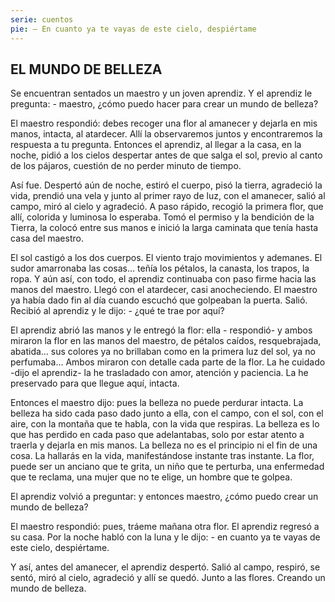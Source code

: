 ```yaml
---
serie: cuentos
pie: — En cuanto ya te vayas de este cielo, despiértame
---
```


## EL MUNDO DE BELLEZA

Se encuentran sentados un maestro y un joven aprendiz.
Y el aprendiz le pregunta: - maestro, ¿cómo puedo hacer para crear un mundo de belleza?

El maestro respondió: debes recoger una flor al amanecer y dejarla en mis manos, intacta, al atardecer. Allí la observaremos juntos y encontraremos la respuesta a tu pregunta.
Entonces el aprendiz, al llegar a la casa, en la noche, pidió a los cielos despertar antes de que salga el sol, previo al canto de los pájaros, cuestión de no perder minuto de tiempo.

Así fue. Despertó aún de noche, estiró el cuerpo, pisó la tierra, agradeció la vida, prendió una vela y junto al primer rayo de luz, con el amanecer, salió al campo, miró al cielo y agradeció. A paso rápido, recogió la primera flor, que allí, colorida y luminosa lo esperaba. Tomó el permiso y la bendición de la Tierra, la colocó entre sus manos e inició la larga caminata que tenía hasta casa del maestro.

El sol castigó a los dos cuerpos. El viento trajo movimientos y ademanes. El sudor amarronaba las cosas… teñía los pétalos, la canasta, los trapos, la ropa. Y aún así, con todo, el aprendiz continuaba con paso firme hacia las manos del maestro. Llegó con el atardecer, casi anocheciendo. El maestro ya había dado fin al día cuando escuchó que golpeaban la puerta. Salió. Recibió al aprendiz y le dijo: - ¿qué te trae por aquí?

El aprendiz abrió las manos y le entregó la flor: ella - respondió- y ambos miraron la flor en las manos del maestro, de pétalos caídos, resquebrajada, abatida… sus colores ya no brillaban como en la primera luz del sol, ya no perfumaba…
Ambos miraron con detalle cada parte de la flor.
La he cuidado -dijo el aprendiz- la he trasladado con amor, atención y paciencia. La he preservado para que llegue aquí, intacta.

Entonces el maestro dijo: pues la belleza no puede perdurar intacta. La belleza ha sido cada paso dado junto a ella, con el campo, con el sol, con el aire, con la montaña que te habla, con la vida que respiras. La belleza es lo que has perdido en cada paso que adelantabas, solo por estar atento a traerla y dejarla en mis manos. La belleza no es el principio ni el fin de una cosa. La hallarás en la vida, manifestándose instante tras instante. La flor, puede ser un anciano que te grita, un niño que te perturba, una enfermedad que te reclama, una mujer que no te elige, un hombre que te golpea.

El aprendiz volvió a preguntar: y entonces maestro, ¿cómo puedo crear un mundo de belleza?

El maestro respondió: pues, tráeme mañana otra flor. El aprendiz regresó a su casa. Por la noche habló con la luna y le dijo: - en cuanto ya te vayas de este cielo, despiértame.

Y así, antes del amanecer, el aprendiz despertó. Salió al campo, respiró, se sentó, miró al cielo, agradeció y allí se quedó. Junto a las flores. Creando un mundo de belleza.
